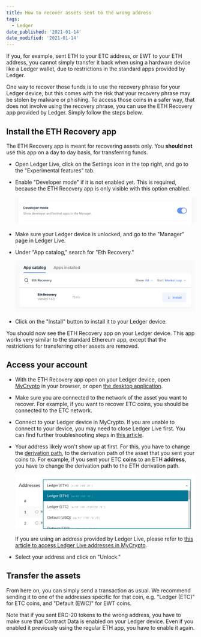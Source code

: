 ```yaml
---
title: How to recover assets sent to the wrong address
tags:
  - Ledger
date_published: '2021-01-14'
date_modified: '2021-01-14'
---
```


If you, for example, sent ETH to your ETC address, or EWT to your ETH address, you cannot simply transfer it back when using a hardware device like a Ledger wallet, due to restrictions in the standard apps provided by Ledger.

One way to recover those funds is to use the recovery phrase for your Ledger device, but this comes with the risk that your recovery phrase may be stolen by malware or phishing. To access those coins in a safer way, that does not involve using the recovery phrase, you can use the ETH Recovery app provided by Ledger. Simply follow the steps below.

## Install the ETH Recovery app

<Alert>

The ETH Recovery app is meant for recovering assets only. You **should not** use this app on a day to day basis, for transferring funds.

</Alert>

- Open Ledger Live, click on the Settings icon in the top right, and go to the "Experimental features" tab.

- Enable "Developer mode" if it is not enabled yet. This is required, because the ETH Recovery app is only visible with this option enabled.

  ![Developer options in Ledger Live](../../../assets/how-to/hardware-wallets/ledger/how-to-recover-assets-sent-to-the-wrong-address/developer-mode.png)

- Make sure your Ledger device is unlocked, and go to the "Manager" page in Ledger Live.

- Under "App catalog," search for "Eth Recovery."

  ![ETH Recovery app in Ledger Live](../../../assets/how-to/hardware-wallets/ledger/how-to-recover-assets-sent-to-the-wrong-address/eth-recovery-app.png)

- Click on the "Install" button to install it to your Ledger device.

You should now see the ETH Recovery app on your Ledger device. This app works very similar to the standard Ethereum app, except that the restrictions for transferring other assets are removed.

## Access your account

- With the ETH Recovery app open on your Ledger device, open [MyCrypto](https://mycrypto.com) in your browser, or open [the desktop application](https://download.mycrypto.com/).

- Make sure you are connected to the network of the asset you want to recover. For example, if you want to recover ETC coins, you should be connected to the ETC network.

- Connect to your Ledger device in MyCrypto. If you are unable to connect to your device, you may need to close Ledger Live first. You can find further troubleshooting steps in [this article](https://support.mycrypto.com/troubleshooting/accessing-wallet/ledger-hardware-wallet-unable-to-connect-on-mycrypto).

- Your address likely won't show up at first. For this, you have to change the [derivation path](https://support.mycrypto.com/general-knowledge/ethereum-blockchain/what-is-a-derivation-path), to the derivation path of the asset that you sent your coins to. For example, if you sent your ETC **coins** to an ETH **address**, you have to change the derivation path to the ETH derivation path.

  ![Derivation path overview](../../../assets/how-to/hardware-wallets/ledger/how-to-recover-assets-sent-to-the-wrong-address/derivation-path-overview.png)

  If you are using an address provided by Ledger Live, please refer to [this article to access Ledger Live addresses in MyCrypto](https://support.mycrypto.com/how-to/hardware-wallets/ledger/how-to-access-ledger-live-address-in-mycrypto).

- Select your address and click on "Unlock."

## Transfer the assets

From here on, you can simply send a transaction as usual. We recommend sending it to one of the addresses specific for that coin, e.g. "Ledger (ETC)" for ETC coins, and "Default (EWC)" for EWT coins.

Note that if you sent ERC-20 tokens to the wrong address, you have to make sure that Contract Data is enabled on your Ledger device. Even if you enabled it previously using the regular ETH app, you have to enable it again.
